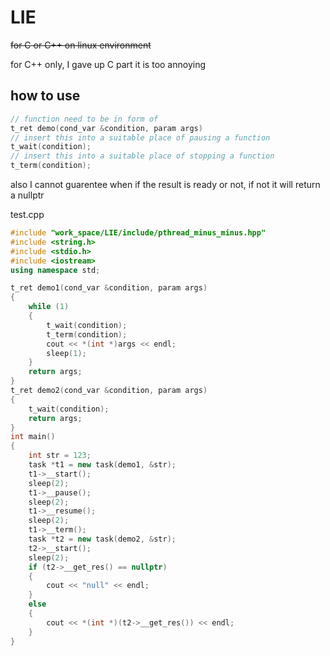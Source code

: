 # LIE
~~for C or C++ on linux environment~~

for C++ only, I gave up C part it is too annoying

## how to use
```c++
// function need to be in form of
t_ret demo(cond_var &condition, param args)
// insert this into a suitable place of pausing a function
t_wait(condition);
// insert this into a suitable place of stopping a function
t_term(condition);
```
also I cannot guarentee when if the result is ready or not, if not it will return a nullptr

test.cpp
```c++
#include "work_space/LIE/include/pthread_minus_minus.hpp"
#include <string.h>
#include <stdio.h>
#include <iostream>
using namespace std;

t_ret demo1(cond_var &condition, param args)
{
    while (1)
    {
        t_wait(condition);
        t_term(condition);
        cout << *(int *)args << endl;
        sleep(1);
    }
    return args;
}
t_ret demo2(cond_var &condition, param args)
{
    t_wait(condition);
    return args;
}
int main()
{
    int str = 123;
    task *t1 = new task(demo1, &str);
    t1->__start();
    sleep(2);
    t1->__pause();
    sleep(2);
    t1->__resume();
    sleep(2);
    t1->__term();
    task *t2 = new task(demo2, &str);
    t2->__start();
    sleep(2);
    if (t2->__get_res() == nullptr)
    {
        cout << "null" << endl;
    }
    else
    {
        cout << *(int *)(t2->__get_res()) << endl;
    }
}
```
